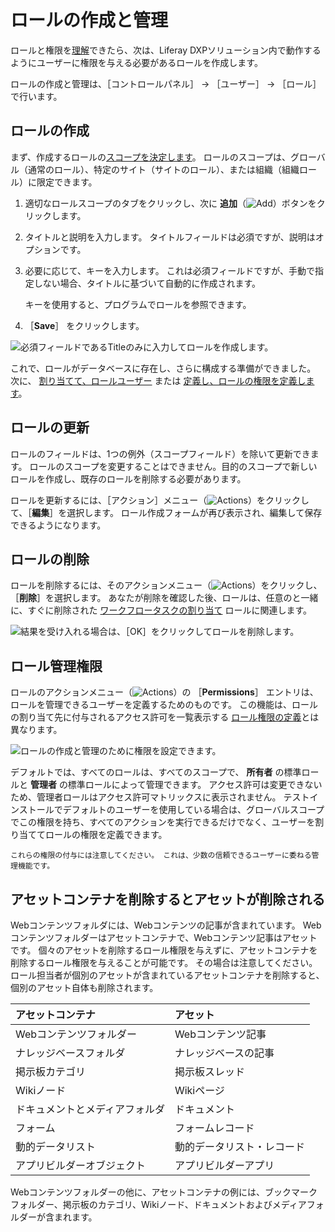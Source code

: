 # ロールの作成と管理

ロールと権限を[理解](./understanding-roles-and-permissions.md)できたら、次は、Liferay DXPソリューション内で動作するようにユーザーに権限を与える必要があるロールを作成します。

ロールの作成と管理は、［コントロールパネル］ &rarr; ［ユーザー］ &rarr; ［ロール］で行います。

## ロールの作成

まず、作成するロールの[スコープを決定します](./understanding-roles-and-permissions.md)。 ロールのスコープは、グローバル（通常のロール）、特定のサイト（サイトのロール）、または組織（組織ロール）に限定できます。

1. 適切なロールスコープのタブをクリックし、次に **追加**（![Add](../../images/icon-add.png)）ボタンをクリックします。

1. タイトルと説明を入力します。 タイトルフィールドは必須ですが、説明はオプションです。

1. 必要に応じて、キーを入力します。 これは必須フィールドですが、手動で指定しない場合、タイトルに基づいて自動的に作成されます。

   キーを使用すると、プログラムでロールを参照できます。

1. ［**Save**］ をクリックします。

![必須フィールドであるTitleのみに入力してロールを作成します。](./creating-and-managing-roles/images/02.png)

これで、ロールがデータベースに存在し、さらに構成する準備ができました。 次に、 [割り当てて、ロールユーザー](./assigning-users-to-roles.md) または [定義し、ロールの権限を定義します](./defining-role-permissions.md)。

## ロールの更新

ロールのフィールドは、1つの例外（スコープフィールド）を除いて更新できます。 ロールのスコープを変更することはできません。目的のスコープで新しいロールを作成し、既存のロールを削除する必要があります。

ロールを更新するには、［アクション］メニュー（![Actions](../../images/icon-actions.png)）をクリックして、［**編集**］を選択します。 ロール作成フォームが再び表示され、編集して保存できるようになります。

## ロールの削除

ロールを削除するには、そのアクションメニュー（![Actions](../../images/icon-actions.png)）をクリックし、［**削除**］を選択します。 あなたが削除を確認した後、ロールは、任意のと一緒に、すぐに削除された [ワークフロータスクの割り当て](../../process-automation/workflow/using-workflows/reviewing-assets.md) ロールに関連します。

![結果を受け入れる場合は、［OK］をクリックしてロールを削除します。](./creating-and-managing-roles/images/03.png)

## ロール管理権限

ロールのアクションメニュー（![Actions](../../images/icon-actions.png)）の ［**Permissions**］ エントリは、ロールを管理できるユーザーを定義するためのものです。 この機能は、ロールの割り当て先に付与されるアクセス許可を一覧表示する [ロール権限の定義](./defining-role-permissions.md)とは異なります。

![ロールの作成と管理のために権限を設定できます。](./creating-and-managing-roles/images/01.png)

デフォルトでは、すべてのロールは、すべてのスコープで、 **所有者** の標準ロールと **管理者** の標準ロールによって管理できます。 アクセス許可は変更できないため、管理者ロールはアクセス許可マトリックスに表示されません。 テストインストールでデフォルトのユーザーを使用している場合は、グローバルスコープでこの権限を持ち、すべてのアクションを実行できるだけでなく、ユーザーを割り当ててロールの権限を定義できます。

```{warning}
これらの権限の付与には注意してください。 これは、少数の信頼できるユーザーに委ねる管理機能です。
```

## アセットコンテナを削除するとアセットが削除される

Webコンテンツフォルダには、Webコンテンツの記事が含まれています。 Webコンテンツフォルダーはアセットコンテナで、Webコンテンツ記事はアセットです。 個々のアセットを削除するロール権限を与えずに、アセットコンテナを削除するロール権限を与えることが可能です。 その場合は注意してください。ロール担当者が個別のアセットが含まれているアセットコンテナを削除すると、個別のアセット自体も削除されます。

| アセットコンテナ        | アセット          |
|:--------------- |:------------- |
| Webコンテンツフォルダー   | Webコンテンツ記事    |
| ナレッジベースフォルダ     | ナレッジベースの記事    |
| 掲示板カテゴリ         | 掲示板スレッド       |
| Wikiノード         | Wikiページ       |
| ドキュメントとメディアフォルダ | ドキュメント        |
| フォーム            | フォームレコード      |
| 動的データリスト        | 動的データリスト・レコード |
| アプリビルダーオブジェクト   | アプリビルダーアプリ    |

Webコンテンツフォルダーの他に、アセットコンテナの例には、ブックマークフォルダー、掲示板のカテゴリ、Wikiノード、ドキュメントおよびメディアフォルダーが含まれます。
